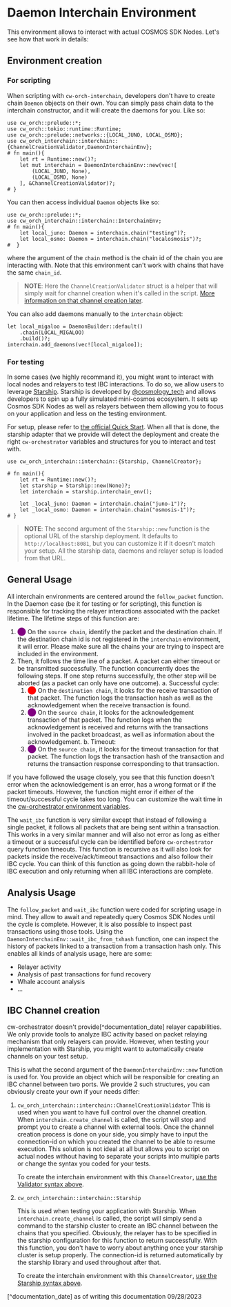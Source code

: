 # Daemon Interchain Environment

This environment allows to interact with actual COSMOS SDK Nodes. Let's see how that work in details: 


## Environment creation

### For scripting

When scripting with `cw-orch-interchain`, developers don't have to create chain `Daemon` objects on their own. You can simply pass chain data to the interchain constructor, and it will create the daemons for you. Like so:

```rust,ignore
use cw_orch::prelude::*;
use cw_orch::tokio::runtime::Runtime;
use cw_orch::prelude::networks::{LOCAL_JUNO, LOCAL_OSMO};
use cw_orch_interchain::interchain::{ChannelCreationValidator,DaemonInterchainEnv};
# fn main(){
    let rt = Runtime::new()?;
    let mut interchain = DaemonInterchainEnv::new(vec![
        (LOCAL_JUNO, None),
        (LOCAL_OSMO, None)
    ], &ChannelCreationValidator)?;
# }
```

You can then access individual `Daemon` objects like so:

```rust,ignore
use cw_orch::prelude::*;
use cw_orch_interchain::interchain::InterchainEnv;
# fn main(){
    let local_juno: Daemon = interchain.chain("testing")?;
    let local_osmo: Daemon = interchain.chain("localosmosis")?;
#  }
```

where the argument of the `chain` method is the chain id of the chain you are interacting with. Note that this environment can't work with chains that have the same `chain_id`. 

> **NOTE**: Here the `ChannelCreationValidator` struct is a helper that will simply wait for channel creation when it's called in the script. [More information on that channel creation later](#ibc-channel-creation).

You can also add daemons manually to the `interchain` object:

```rust,ignore
let local_migaloo = DaemonBuilder::default()
    .chain(LOCAL_MIGALOO)
    .build()?;
interchain.add_daemons(vec![local_migaloo]);
```

### For testing

In some cases (we highly recommand it), you might want to interact with local nodes and relayers to test IBC interactions. To do so, we allow users to leverage <a href="https://starship.cosmology.tech/" target="_blank">Starship</a>. Starship is developed by <a href="https://twitter.com/cosmology_tech" target="_blank">@cosmology_tech</a> and allows developers to spin up a fully simulated mini-cosmos ecosystem. It sets up Cosmos SDK Nodes as well as relayers between them allowing you to focus on your application and less on the testing environment.

For setup, please refer to <a href="https://starship.cosmology.tech/get-started/step-1" target="_blank">the official Quick Start</a>. When all that is done, the starship adapter that we provide will detect the deployment and create the right `cw-orchestrator` variables and structures for you to interact and test with.

```rust,ignore
use cw_orch_interchain::interchain::{Starship, ChannelCreator};

# fn main(){
    let rt = Runtime::new()?;
    let starship = Starship::new(None)?;
    let interchain = starship.interchain_env();

    let _local_juno: Daemon = interchain.chain("juno-1")?;
    let _local_osmo: Daemon = interchain.chain("osmosis-1")?;
# }
```

> **NOTE**: The second argument of the `Starship::new` function is the optional URL of the starship deployment. It defaults to `http://localhost:8081`, but you can customize it if it doesn't match your setup. All the starship data, daemons and relayer setup is loaded from that URL.

## General Usage

All interchain environments are centered around the `follow_packet` function. In the Daemon case (be it for testing or for scripting), this function is responsible for tracking the relayer interactions associated with the packet lifetime. The lifetime steps of this function are:

1. <span style="color:purple">⬤</span> On the `source chain`, identify the packet and the destination chain. If the destination chain id is not registered in the `interchain` environment, it will error. Please make sure all the chains your are trying to inspect are included in the environment. 
2. Then, it follows the time line of a packet. A packet can either timeout or be transmitted successfully. The function concurrently does the following steps. If one step returns successfully, the other step will be aborted (as a packet can only have one outcome).
    a. Successful cycle:
      1. <span style="color:red">⬤</span> On the `destination chain`, it looks for the receive transaction of that packet. The function logs the transaction hash as well as the acknowledgement when the receive transaction is found.
      2. <span style="color:purple">⬤</span> On the `source chain`, it looks for the acknowledgement transaction of that packet. The function logs when the acknowledgement is received and returns with the transactions involved in the packet broadcast, as well as information about the acknowledgement. 
    b. Timeout:
      1. <span style="color:purple">⬤</span> On the `source chain`, it looks for the timeout transaction for that packet. The function logs the transaction hash of the transaction and returns the transaction response corresponding to that transaction. 

If you have followed the usage closely, you see that this function doesn't error when the acknowledgement is an error, has a wrong format or if the packet timeouts. However, the function might error if either of the timeout/successful cycle takes too long. You can customize the wait time in the [cw-orchestrator environment variables](../../contracts/env-variable.md). 


The `wait_ibc` function is very similar except that instead of following a single packet, it follows all packets that are being sent within a transaction. This works in a very similar manner and will also not error as long as either a timeout or a successful cycle can be identified before `cw-orchestrator` query function timeouts. This function is recursive as it will also look for packets inside the receive/ack/timeout transactions and also follow their IBC cycle. You can think of this function as going down the rabbit-hole of IBC execution and only returning when all IBC interactions are complete. 

## Analysis Usage

The `follow_packet` and `wait_ibc` function were coded for scripting usage in mind. They allow to await and repeatedly query Cosmos SDK Nodes until the cycle is complete. However, it is also possible to inspect past transactions using those tools.
Using the `DaemonInterchainEnv::wait_ibc_from_txhash` function, one can inspect the history of packets linked to a transaction from a transaction hash only. This enables all kinds of analysis usage, here are some:

- Relayer activity
- Analysis of past transactions for fund recovery
- Whale account analysis
- ...

## IBC Channel creation

cw-orchestrator doesn't provide[^documentation_date] relayer capabilities. We only provide tools to analyze IBC activity based on packet relaying mechanism that only relayers can provide. However, when testing your implementation with Starship, you might want to automatically create channels on your test setup.

This is what the second argument of the `DaemonInterchainEnv::new` function is used for. You provide an object which will be responsible for creating an IBC channel between two ports. We provide 2 such structures, you can obviously create your own if your needs differ:

1. `cw_orch_interchain::interchain::ChannelCreationValidator`
    This is used when you want to have full control over the channel creation. When `interchain.create_channel` is called, the script will stop and prompt you to create a channel with external tools. Once the channel creation process is done on your side, you simply have to input the connection-id on which you created the channel to be able to resume execution. This solution is not ideal at all but allows you to script on actual nodes without having to separate your scripts into multiple parts or change the syntax you coded for your tests.

    To create the interchain environment with this `ChannelCreator`, [use the Validator syntax above](#for-scripting).

2. `cw_orch_interchain::interchain::Starship`

    This is used when testing your application with Starship. When `interchain.create_channel` is called, the script will simply send a command to the starship cluster to create an IBC channel between the chains that you specified. Obviously, the relayer has to be specified in the starship configuration for this function to return successfully. With this function, you don't have to worry about anything once your starship cluster is setup properly. The connection-id is returned automatically by the starship library and used throughout after that.

    To create the interchain environment with this `ChannelCreator`, [use the Starship syntax above](#for-testing).

[^documentation_date] as of writing this documentation 09/28/2023

